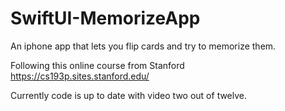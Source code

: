 # SwiftUI-MemorizeApp
An iphone app that lets you flip cards and try to memorize them. 

Following this online course from Stanford https://cs193p.sites.stanford.edu/

Currently code is up to date with video two out of twelve.
